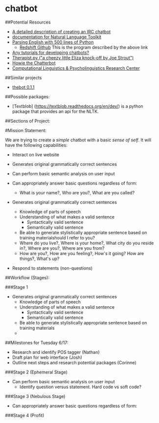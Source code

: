 chatbot
=======


##Potential Resources

   * [A detailed description of creating an IRC chatbot](http://eflorenzano.com/blog/2008/11/17/writing-markov-chain-irc-bot-twisted-and-python/)
   * [documentation for Natural Language Toolkit](http://www.nltk.org/)
   * [Parsing English with 500 lines of Python](https://honnibal.wordpress.com/2013/12/18/a-simple-fast-algorithm-for-natural-language-dependency-parsing/)
     * [Redshift Github](https://github.com/syllog1sm/redshift) This is the program described by the above link
   * [Any tutorials for developing chatbots?](http://stackoverflow.com/questions/9706769/any-tutorials-for-developing-chatbots)
   * [Therapist.py ("a cheezy little Eliza knock-off by Joe Strout")](http://www.strout.net/info/coding/python/ai/therapist.py)
   * [Howie the Chatterbot](http://howie.sourceforge.net/)
   * [Computational Linguistics & Psycholinguistics Research Center](http://www.clips.ua.ac.be/)

##Similar projects
* [thebot 0.1.1](https://github.com/svetlyak40wt/thebot)

##Possible packages:
   
* [Textblob] (https://textblob.readthedocs.org/en/dev/) is a python package that provides an api for the NLTK. 


##Sections of Project:

#Mission Statement:

We are trying to create a *simple* chatbot with a basic *sense of self*. It will have the following capabilities:

* Interact on live website

* Generates original grammatically correct sentences

* Can perform basic semantic analysis on user input
 
* Can appropriately answer basic questions regardless of form:
  * What is your name?, Who are you?, What are you called?
  
* Generates original grammatically correct sentences
  * Knowledge of parts of speech
  * Understanding of what makes a valid sentence
    * Syntactically valid sentence
    * Semantically valid sentence
  * Be able to generate stylistically appropriate sentence based on training materialshould I refer to you?
  * Where do you live?, Where is your home?, What city do you reside in?, Where are you?, Where are you from?
  * How are you?, How are you feeling?, How's it going? How are things?, What's up?
* Respond to statements (non-questions)


##Workflow (Stages):
 
###Stage 1
* Generates original grammatically correct sentences
  * Knowledge of parts of speech
  * Understanding of what makes a valid sentence
    * Syntactically valid sentence
    * Semantically valid sentence
  * Be able to generate stylistically appropriate sentence based on training materials
  * 

##Milestones for Tuesday 6/17:

* Research and identify POS tagger (Nathan)
* Draft plan for web interface (Josh)
* Outline next steps and research potential packages (Corinne)


###Stage 2 (Ephemeral Stage)
* Can perform basic semantic analysis on user input
  * Identify question versus statement. Hard code vs soft code?

###Stage 3 (Nebulous Stage)
* Can appropriately answer basic questions regardless of form:

###Stage 4 (Profit)













